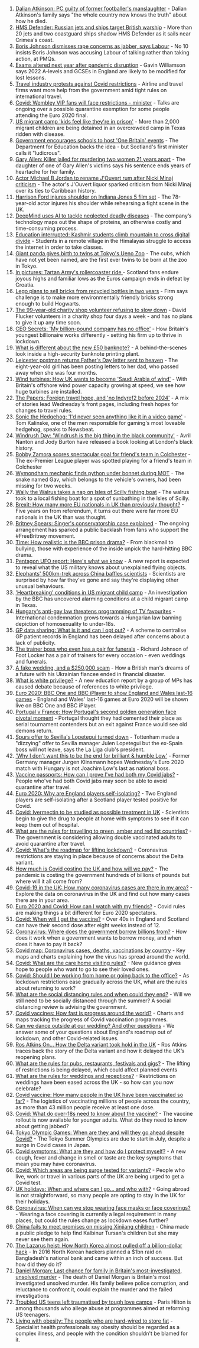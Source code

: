 1. [Dalian Atkinson: PC guilty of former footballer's manslaughter](https://www.bbc.co.uk/news/uk-england-shropshire-57495426) - Dalian Atkinson's family says "the whole country now knows the truth" about how he died.
2. [HMS Defender: Russian jets and ships target British warship](https://www.bbc.co.uk/news/world-europe-57583363) - More than 20 jets and two coastguard ships shadow HMS Defender as it sails near Crimea's coast.
3. [Boris Johnson dismisses rape concerns as jabber, says Labour](https://www.bbc.co.uk/news/uk-politics-57582462) - No 10 insists Boris Johnson was accusing Labour of talking rather than taking action, at PMQs.
4. [Exams altered next year after pandemic disruption](https://www.bbc.co.uk/news/education-57579211) - Gavin Williamson says 2022 A-levels and GCSEs in England are likely to be modified for lost lessons.
5. [Travel industry protests against Covid restrictions](https://www.bbc.co.uk/news/business-57583389) - Airline and travel firms want more help from the government amid tight rules on international travel.
6. [Covid: Wembley VIP fans will face restrictions - minister](https://www.bbc.co.uk/news/uk-57580088) - Talks are ongoing over a possible quarantine exemption for some people attending the Euro 2020 final.
7. [US migrant camp 'kids feel like they're in prison'](https://www.bbc.co.uk/news/world-us-canada-57576306) - More than 2,000 migrant children are being detained in an overcrowded camp in Texas ridden with disease.
8. [Government encourages schools to host 'One Britain' events](https://www.bbc.co.uk/news/uk-politics-57579002) - The Department for Education backs the idea - but Scotland's first minister calls it "ludicrous".
9. [Gary Allen: Killer jailed for murdering two women 21 years apart](https://www.bbc.co.uk/news/uk-england-57552189) - The daughter of one of Gary Allen's victims says his sentence ends years of heartache for her family.
10. [Actor Michael B Jordan to rename J'Ouvert rum after Nicki Minaj criticism](https://www.bbc.co.uk/news/entertainment-arts-57581240) - The actor's J'Ouvert liquor sparked criticism from Nicki Minaj over its ties to Caribbean history.
11. [Harrison Ford injures shoulder on Indiana Jones 5 film set](https://www.bbc.co.uk/news/entertainment-arts-57586672) - The 78-year-old actor injures his shoulder while rehearsing a fight scene in the UK.
12. [DeepMind uses AI to tackle neglected deadly diseases](https://www.bbc.co.uk/news/technology-57582183) - The company’s technology maps out the shape of proteins, an otherwise costly and time-consuming process.
13. [Education interrupted: Kashmir students climb mountain to cross digital divide](https://www.bbc.co.uk/news/world-asia-57568521) - Students in a remote village in the Himalayas struggle to access the internet in order to take classes.
14. [Giant panda gives birth to twins at Tokyo's Ueno Zoo](https://www.bbc.co.uk/news/world-asia-57578691) - The cubs, which have not yet been named, are the first ever twins to be born at the zoo in Tokyo.
15. [In pictures: Tartan Army's rollercoaster ride ](https://www.bbc.co.uk/news/uk-scotland-57575476) - Scotland fans endure joyous highs and familiar lows as the Euros campaign ends in defeat by Croatia.
16. [Lego plans to sell bricks from recycled bottles in two years](https://www.bbc.co.uk/news/business-57575991) - Firm says challenge is to make more environmentally friendly bricks strong enough to build Hogwarts.
17. [The 99-year-old charity shop volunteer refusing to slow down](https://www.bbc.co.uk/news/uk-scotland-edinburgh-east-fife-57558158) - David Flucker volunteers in a charity shop four days a week - and has no plans to give it up any time soon.
18. [CEO Secrets: 'My billion-pound company has no office'](https://www.bbc.co.uk/news/business-57517669) - How Britain's youngest billionaire works differently - setting his firm up to thrive in lockdown.
19. [What is different about the new £50 banknote?](https://www.bbc.co.uk/news/business-57570867) - A behind-the-scenes look inside a high-security banknote printing plant.
20. [Leicester postman returns Father's Day letter sent to heaven](https://www.bbc.co.uk/news/uk-england-leicestershire-57569184) - The eight-year-old girl has been posting letters to her dad, who passed away when she was four months.
21. [Wind turbines: How UK wants to become 'Saudi Arabia of wind'](https://www.bbc.co.uk/news/science-environment-57519392) - With Britain's offshore wind power capacity growing at speed, we see how huge turbines are installed.
22. [The Papers: Foreign travel hope, and 'no Indyref2 before 2024'](https://www.bbc.co.uk/news/blogs-the-papers-57575836) - A mix of stories lead Wednesday's front pages, including fresh hopes for changes to travel rules.
23. [Sonic the Hedgehog: 'I'd never seen anything like it in a video game'](https://www.bbc.co.uk/news/newsbeat-57566746) - Tom Kalinske, one of the men responsible for gaming's most loveable hedgehog, speaks to Newsbeat.
24. [Windrush Day: 'Windrush is the big thing in the black community'](https://www.bbc.co.uk/news/uk-england-london-57554265) - Avril Nanton and Jody Burton have released a book looking at London's black history.
25. [Bobby Zamora scores spectacular goal for friend's team in Colchester](https://www.bbc.co.uk/news/uk-england-essex-57561709) - The ex-Premier League player was spotted playing for a friend's team in Colchester
26. [Wymondham mechanic finds python under bonnet during MOT](https://www.bbc.co.uk/news/uk-england-norfolk-57567018) - The snake named Gav, which belongs to the vehicle's owners, had been missing for two weeks.
27. [Wally the Walrus takes a nap on Isles of Scilly fishing boat](https://www.bbc.co.uk/news/uk-england-devon-57572045) - The walrus took to a local fishing boat for a spot of sunbathing in the Isles of Scilly.
28. [Brexit: How many more EU nationals in UK than previously thought?](https://www.bbc.co.uk/news/56846637) - Five years on from referendum, it turns out there were far more EU nationals in the UK than was thought.
29. [Britney Spears: Singer's conservatorship case explained](https://www.bbc.co.uk/news/world-us-canada-53494405) - The ongoing arrangement has sparked a public backlash from fans who support the #FreeBritney movement.
30. [Time: How realistic is the BBC prison drama?](https://www.bbc.co.uk/news/newsbeat-57554537) - From blackmail to bullying, those with experience of the inside unpick the hard-hitting BBC drama.
31. [Pentagon UFO report: Here's what we know](https://www.bbc.co.uk/news/world-us-canada-57559179) - A new report is expected to reveal what the US military knows about unexplained flying objects.
32. [Elephants' 500km-trek across China baffles scientists](https://www.bbc.co.uk/news/world-asia-china-57565514) - Scientists are surprised by how far they've gone and say they're displaying other unusual behaviours.
33. ['Heartbreaking' conditions in US migrant child camp](https://www.bbc.co.uk/news/world-us-canada-57561760) - An investigation by the BBC has uncovered alarming conditions at a child migrant camp in Texas.
34. [Hungary's anti-gay law threatens programming of TV favourites](https://www.bbc.co.uk/news/world-europe-57566696) - International condemnation grows towards a Hungarian law banning depiction of homosexuality to under-18s.
35. [GP data sharing: What is it and can I opt out?](https://www.bbc.co.uk/news/technology-57555013) - A scheme to centralise GP patient records in England has been delayed after concerns about a lack of publicity.
36. [The trainer boss who even has a pair for funerals](https://www.bbc.co.uk/news/business-57573378) - Richard Johnson of Foot Locker has a pair of trainers for every occasion - even weddings and funerals.
37. [A fake wedding, and a $250,000 scam](https://www.bbc.co.uk/news/world-europe-57358241) - How a British man's dreams of a future with his Ukrainian fiancee ended in financial disaster.
38. [What is white privilege?](https://www.bbc.co.uk/news/newsbeat-57567647) - A new education report by a group of MPs has caused debate because of references to white privilege.
39. [Euro 2020: BBC One and BBC iPlayer to show England and Wales last-16 games](https://www.bbc.co.uk/sport/football/57584980) - England and Wales' last-16 games at Euro 2020 will be shown live on BBC One and BBC iPlayer.
40. [Portugal v France: How Portugal's second golden generation face pivotal moment](https://www.bbc.co.uk/sport/football/57446076) - Portugal thought they had cemented their place as serial tournament contenders but an exit against France would see old demons return.
41. [Spurs offer to Sevilla's Lopetegui turned down](https://www.bbc.co.uk/sport/football/57581976) - Tottenham made a "dizzying" offer to Sevilla manager Julen Lopetegui but the ex-Spain boss will not leave, says the La Liga club's president.
42. ['Why I don't want this to be the end for brilliant & humble Low'](https://www.bbc.co.uk/sport/football/57554417) - Former Germany manager Jurgen Klinsmann hopes Wednesday's Euro 2020 match with Hungary is not Joachim Low's last as national boss.
43. [Vaccine passports: How can I prove I've had both my Covid jabs?](https://www.bbc.co.uk/news/explainers-55718553) - People who've had both Covid jabs may soon be able to avoid quarantine after travel.
44. [Euro 2020: Why are England players self-isolating?](https://www.bbc.co.uk/news/explainers-57568450) - Two England players are self-isolating after a Scotland player tested positive for Covid.
45. [Covid: Ivermectin to be studied as possible treatment in UK](https://www.bbc.co.uk/news/health-57570377) - Scientists begin to give the drug to people at home with symptoms to see if it can keep them out of hospital.
46. [What are the rules for travelling to green, amber and red list countries?](https://www.bbc.co.uk/news/explainers-52544307) - The government is considering allowing double vaccinated adults to avoid quarantine after travel.
47. [Covid: What's the roadmap for lifting lockdown?](https://www.bbc.co.uk/news/explainers-52530518) - Coronavirus restrictions are staying in place because of concerns about the Delta variant.
48. [How much is Covid costing the UK and how will we pay?](https://www.bbc.co.uk/news/business-52663523) - The pandemic is costing the government hundreds of billions of pounds but where will it all come from?
49. [Covid-19 in the UK: How many coronavirus cases are there in my area?](https://www.bbc.co.uk/news/uk-51768274) - Explore the data on coronavirus in the UK and find out how many cases there are in your area.
50. [Euro 2020 and Covid: How can I watch with my friends?](https://www.bbc.co.uk/news/uk-57386719) - Covid rules are making things a bit different for Euro 2020 spectators.
51. [Covid: When will I get the vaccine?](https://www.bbc.co.uk/news/health-55045639) - Over 40s in England and Scotland can have their second dose after eight weeks instead of 12.
52. [Coronavirus: Where does the government borrow billions from?](https://www.bbc.co.uk/news/business-50504151) - How does it work when a government wants to borrow money, and when does it have to pay it back?
53. [Covid map: Coronavirus cases, deaths, vaccinations by country](https://www.bbc.co.uk/news/world-51235105) - Key maps and charts explaining how the virus has spread around the world.
54. [Covid: What are the care home visiting rules?](https://www.bbc.co.uk/news/explainers-53503712) - New guidance gives hope to people who want to go to see their loved ones.
55. [Covid: Should I be working from home or going back to the office?](https://www.bbc.co.uk/news/business-52567567) - As lockdown restrictions ease gradually across the UK, what are the rules about returning to work?
56. [What are the social distancing rules and when could they end?](https://www.bbc.co.uk/news/uk-51506729) - Will we still need to be socially distanced through the summer? A social distancing review is advising the government.
57. [Covid vaccines: How fast is progress around the world?](https://www.bbc.co.uk/news/world-56237778) - Charts and maps tracking the progress of Covid vaccination programmes.
58. [Can we dance outside at our wedding? And other questions](https://www.bbc.co.uk/news/world-asia-china-51176409) - We answer some of your questions about England's roadmap out of lockdown, and other Covid-related issues.
59. [Ros Atkins On… How the Delta variant took hold in the UK](https://www.bbc.co.uk/news/health-57532764) - Ros Atkins traces back the story of the Delta variant and how it delayed the UK’s reopening plans.
60. [What are the rules for pubs, restaurants, festivals and gigs?](https://www.bbc.co.uk/news/business-52977388) - The lifting of restrictions is being delayed, which could affect planned events
61. [What are the rules for weddings and receptions?](https://www.bbc.co.uk/news/explainers-52811509) - Restrictions on weddings have been eased across the UK - so how can you now celebrate?
62. [Covid vaccine: How many people in the UK have been vaccinated so far?](https://www.bbc.co.uk/news/health-55274833) - The logistics of vaccinating millions of people across the country, as more than 43 million people receive at least one dose.
63. [Covid: What do over-18s need to know about the vaccine?](https://www.bbc.co.uk/news/health-57273875) - The vaccine rollout is now available for younger adults. What do they need to know about getting jabbed?
64. [Tokyo Olympic Games: When are they and will they go ahead despite Covid?](https://www.bbc.co.uk/news/world-asia-57240044) - The Tokyo Summer Olympics are due to start in July, despite a surge in Covid cases in Japan.
65. [Covid symptoms: What are they and how do I protect myself?](https://www.bbc.co.uk/news/health-51048366) - A new cough, fever and change in smell or taste are the key symptoms that mean you may have coronavirus.
66. [Covid: Which areas are being surge tested for variants?](https://www.bbc.co.uk/news/explainers-54872039) - People who live, work or travel in various parts of the UK are being urged to get a Covid test.
67. [UK holidays: When and where can I go... and who with?](https://www.bbc.co.uk/news/explainers-52646738) - Going abroad is not straightforward, so many people are opting to stay in the UK for their holidays.
68. [Coronavirus: When can we stop wearing face masks or face coverings?](https://www.bbc.co.uk/news/health-51205344) - Wearing a face covering is currently a legal requirement in many places, but could the rules change as lockdown eases further?
69. [China fails to meet promises on missing Xinjiang children](https://www.bbc.co.uk/news/world-asia-china-57512954) - China made a public pledge to help find Kalbinur Tursan's children but she may never see them again.
70. [The Lazarus heist: How North Korea almost pulled off a billion-dollar hack](https://www.bbc.co.uk/news/stories-57520169) - In 2016 North Korean hackers planned a $1bn raid on Bangladesh's national bank and came within an inch of success. But how did they do it?
71. [Daniel Morgan: Last chance for family in Britain's most-investigated, unsolved murder](https://www.bbc.co.uk/news/uk-57073302) - The death of Daniel Morgan is Britain's most investigated unsolved murder. His family believe police corruption, and reluctance to confront it, could explain the murder and the failed investigations
72. [Troubled US teens left traumatised by tough love camps](https://www.bbc.co.uk/news/world-us-canada-57442175) - Paris Hilton is among thousands who allege abuse at programmes aimed at reforming US teenagers.
73. [Living with obesity: The people who are hard-wired to store fat](https://www.bbc.co.uk/news/uk-57419041) - Specialist health professionals say obesity should be regarded as a complex illness, and people with the condition shouldn't be blamed for it.
